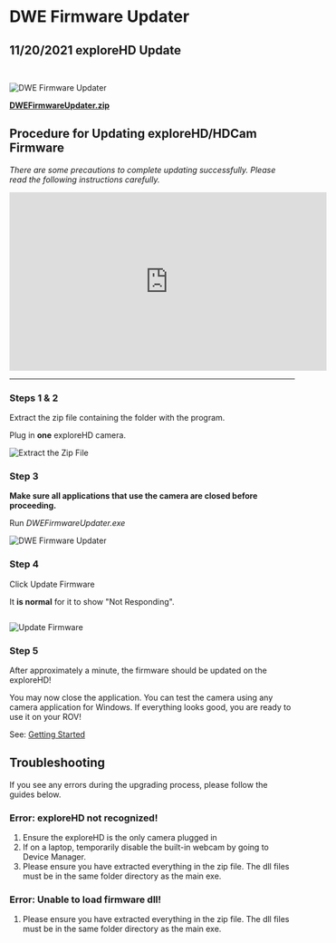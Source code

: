 # DWE Firmware Updater

## 11/20/2021 exploreHD Update

```{note} This update is for cameras shipped before 11/20/2021. Any exploreHD shipped after that date does not need to be updated.
```

```{warning} This application is still in BETA. Please read all instructions before proceeding.
```

![DWE Firmware Updater](https://cdn.shopify.com/s/files/1/0575/8785/9626/files/Capture_d0756e7f-60bc-441c-ae49-c59b0300fb07_540x.jpg?v=1637813977)

[**DWEFirmwareUpdater.zip**](https://cdn.shopify.com/s/files/1/0575/8785/9626/files/DWEFirmwareUpdater.zip?v=1637819450)

## Procedure for Updating exploreHD/HDCam Firmware

*There are some precautions to complete updating successfully. Please read the following instructions carefully.*

<iframe width="560" height="315" src="https://www.youtube.com/embed/G4h9EAG88HU" title="YouTube video player" frameborder="0" allow="accelerometer; autoplay; clipboard-write; encrypted-media; gyroscope; picture-in-picture" allowfullscreen></iframe>

---

### Steps 1 & 2

Extract the zip file containing the folder with the program.

Plug in **one** exploreHD camera.

![Extract the Zip File](https://cdn.shopify.com/s/files/1/0575/8785/9626/files/Capture_646c0b2d-fc5d-4bfb-a015-f23fdb4a7048_540x.jpg?v=1637819719)

### Step 3

**Make sure all applications that use the camera are closed before proceeding.**

Run *DWEFirmwareUpdater.exe*

![DWE Firmware Updater](https://cdn.shopify.com/s/files/1/0575/8785/9626/files/Capture_6e0b1b78-a5e4-4d1f-a3aa-6f5f8f856854_540x.jpg?v=1637814270)

### Step 4

Click Update Firmware

It **is normal** for it to show "Not Responding".

```{warning} Do not close the application, unplug the camera, or open any applications that may use the camera until the update is complete.
```

![Update Firmware](https://cdn.shopify.com/s/files/1/0575/8785/9626/files/Capture_084008f3-4f38-44e0-88f6-18f0cd5335fe_540x.jpg?v=1637814352)

### Step 5

After approximately a minute, the firmware should be updated on the exploreHD!

You may now close the application. You can test the camera using any camera application for Windows. If everything looks good, you are ready to use it on your ROV!

See: [Getting Started](../products/explorehd)

## Troubleshooting

If you see any errors during the upgrading process, please follow the guides below.

### Error: exploreHD not recognized!

1. Ensure the exploreHD is the only camera plugged in
2. If on a laptop, temporarily disable the built-in webcam by going to Device Manager.
3. Please ensure you have extracted everything in the zip file. The dll files must be in the same folder directory as the main exe.

### Error: Unable to load firmware dll!

1. Please ensure you have extracted everything in the zip file. The dll files must be in the same folder directory as the main exe.


